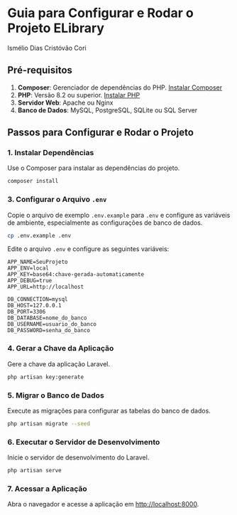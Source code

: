 # Guia para Configurar e Rodar o Projeto ELibrary

Ismélio Dias Cristóvão Cori

## Pré-requisitos

1. **Composer**: Gerenciador de dependências do PHP. [Instalar Composer](https://getcomposer.org/download/)
2. **PHP**: Versão 8.2 ou superior. [Instalar PHP](https://www.php.net/downloads.php)
3. **Servidor Web**: Apache ou Nginx
4. **Banco de Dados**: MySQL, PostgreSQL, SQLite ou SQL Server

## Passos para Configurar e Rodar o Projeto

### 1. Instalar Dependências

Use o Composer para instalar as dependências do projeto.

```sh
composer install
```

### 3. Configurar o Arquivo `.env`

Copie o arquivo de exemplo `.env.example` para `.env` e configure as variáveis de ambiente, especialmente as configurações de banco de dados.

```sh
cp .env.example .env
```

Edite o arquivo `.env` e configure as seguintes variáveis:

```env
APP_NAME=SeuProjeto
APP_ENV=local
APP_KEY=base64:chave-gerada-automaticamente
APP_DEBUG=true
APP_URL=http://localhost

DB_CONNECTION=mysql
DB_HOST=127.0.0.1
DB_PORT=3306
DB_DATABASE=nome_do_banco
DB_USERNAME=usuario_do_banco
DB_PASSWORD=senha_do_banco
```

### 4. Gerar a Chave da Aplicação

Gere a chave da aplicação Laravel.

```sh
php artisan key:generate
```

### 5. Migrar o Banco de Dados

Execute as migrações para configurar as tabelas do banco de dados.

```sh
php artisan migrate --seed
```

### 6. Executar o Servidor de Desenvolvimento

Inicie o servidor de desenvolvimento do Laravel.

```sh
php artisan serve
```

### 7. Acessar a Aplicação

Abra o navegador e acesse a aplicação em [http://localhost:8000](http://localhost:8000).
